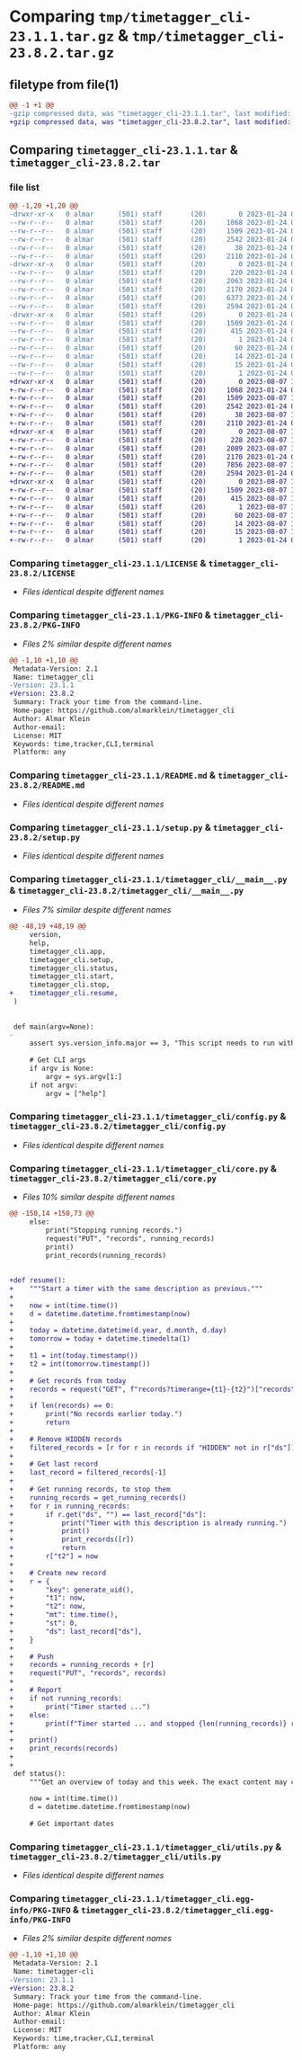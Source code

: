 # Comparing `tmp/timetagger_cli-23.1.1.tar.gz` & `tmp/timetagger_cli-23.8.2.tar.gz`

## filetype from file(1)

```diff
@@ -1 +1 @@
-gzip compressed data, was "timetagger_cli-23.1.1.tar", last modified: Tue Jan 24 08:32:21 2023, max compression
+gzip compressed data, was "timetagger_cli-23.8.2.tar", last modified: Mon Aug  7 15:14:38 2023, max compression
```

## Comparing `timetagger_cli-23.1.1.tar` & `timetagger_cli-23.8.2.tar`

### file list

```diff
@@ -1,20 +1,20 @@
-drwxr-xr-x   0 almar      (501) staff       (20)        0 2023-01-24 08:32:21.486199 timetagger_cli-23.1.1/
--rw-r--r--   0 almar      (501) staff       (20)     1068 2023-01-24 08:13:00.000000 timetagger_cli-23.1.1/LICENSE
--rw-r--r--   0 almar      (501) staff       (20)     1509 2023-01-24 08:32:21.485838 timetagger_cli-23.1.1/PKG-INFO
--rw-r--r--   0 almar      (501) staff       (20)     2542 2023-01-24 08:13:00.000000 timetagger_cli-23.1.1/README.md
--rw-r--r--   0 almar      (501) staff       (20)       38 2023-01-24 08:32:21.486323 timetagger_cli-23.1.1/setup.cfg
--rw-r--r--   0 almar      (501) staff       (20)     2110 2023-01-24 08:30:47.000000 timetagger_cli-23.1.1/setup.py
-drwxr-xr-x   0 almar      (501) staff       (20)        0 2023-01-24 08:32:21.401208 timetagger_cli-23.1.1/timetagger_cli/
--rw-r--r--   0 almar      (501) staff       (20)      220 2023-01-24 08:31:36.000000 timetagger_cli-23.1.1/timetagger_cli/__init__.py
--rw-r--r--   0 almar      (501) staff       (20)     2063 2023-01-24 08:13:00.000000 timetagger_cli-23.1.1/timetagger_cli/__main__.py
--rw-r--r--   0 almar      (501) staff       (20)     2170 2023-01-24 08:13:00.000000 timetagger_cli-23.1.1/timetagger_cli/config.py
--rw-r--r--   0 almar      (501) staff       (20)     6373 2023-01-24 08:13:00.000000 timetagger_cli-23.1.1/timetagger_cli/core.py
--rw-r--r--   0 almar      (501) staff       (20)     2594 2023-01-24 08:13:00.000000 timetagger_cli-23.1.1/timetagger_cli/utils.py
-drwxr-xr-x   0 almar      (501) staff       (20)        0 2023-01-24 08:32:21.485031 timetagger_cli-23.1.1/timetagger_cli.egg-info/
--rw-r--r--   0 almar      (501) staff       (20)     1509 2023-01-24 08:32:21.000000 timetagger_cli-23.1.1/timetagger_cli.egg-info/PKG-INFO
--rw-r--r--   0 almar      (501) staff       (20)      415 2023-01-24 08:32:21.000000 timetagger_cli-23.1.1/timetagger_cli.egg-info/SOURCES.txt
--rw-r--r--   0 almar      (501) staff       (20)        1 2023-01-24 08:32:21.000000 timetagger_cli-23.1.1/timetagger_cli.egg-info/dependency_links.txt
--rw-r--r--   0 almar      (501) staff       (20)       60 2023-01-24 08:32:21.000000 timetagger_cli-23.1.1/timetagger_cli.egg-info/entry_points.txt
--rw-r--r--   0 almar      (501) staff       (20)       14 2023-01-24 08:32:21.000000 timetagger_cli-23.1.1/timetagger_cli.egg-info/requires.txt
--rw-r--r--   0 almar      (501) staff       (20)       15 2023-01-24 08:32:21.000000 timetagger_cli-23.1.1/timetagger_cli.egg-info/top_level.txt
--rw-r--r--   0 almar      (501) staff       (20)        1 2023-01-24 08:32:21.000000 timetagger_cli-23.1.1/timetagger_cli.egg-info/zip-safe
+drwxr-xr-x   0 almar      (501) staff       (20)        0 2023-08-07 15:14:38.885054 timetagger_cli-23.8.2/
+-rw-r--r--   0 almar      (501) staff       (20)     1068 2023-01-24 08:13:00.000000 timetagger_cli-23.8.2/LICENSE
+-rw-r--r--   0 almar      (501) staff       (20)     1509 2023-08-07 15:14:38.884928 timetagger_cli-23.8.2/PKG-INFO
+-rw-r--r--   0 almar      (501) staff       (20)     2542 2023-01-24 08:13:00.000000 timetagger_cli-23.8.2/README.md
+-rw-r--r--   0 almar      (501) staff       (20)       38 2023-08-07 15:14:38.885110 timetagger_cli-23.8.2/setup.cfg
+-rw-r--r--   0 almar      (501) staff       (20)     2110 2023-01-24 08:30:47.000000 timetagger_cli-23.8.2/setup.py
+drwxr-xr-x   0 almar      (501) staff       (20)        0 2023-08-07 15:14:38.882372 timetagger_cli-23.8.2/timetagger_cli/
+-rw-r--r--   0 almar      (501) staff       (20)      228 2023-08-07 15:14:28.000000 timetagger_cli-23.8.2/timetagger_cli/__init__.py
+-rw-r--r--   0 almar      (501) staff       (20)     2089 2023-08-07 15:13:20.000000 timetagger_cli-23.8.2/timetagger_cli/__main__.py
+-rw-r--r--   0 almar      (501) staff       (20)     2170 2023-01-24 08:13:00.000000 timetagger_cli-23.8.2/timetagger_cli/config.py
+-rw-r--r--   0 almar      (501) staff       (20)     7856 2023-08-07 15:13:20.000000 timetagger_cli-23.8.2/timetagger_cli/core.py
+-rw-r--r--   0 almar      (501) staff       (20)     2594 2023-01-24 08:13:00.000000 timetagger_cli-23.8.2/timetagger_cli/utils.py
+drwxr-xr-x   0 almar      (501) staff       (20)        0 2023-08-07 15:14:38.884599 timetagger_cli-23.8.2/timetagger_cli.egg-info/
+-rw-r--r--   0 almar      (501) staff       (20)     1509 2023-08-07 15:14:38.000000 timetagger_cli-23.8.2/timetagger_cli.egg-info/PKG-INFO
+-rw-r--r--   0 almar      (501) staff       (20)      415 2023-08-07 15:14:38.000000 timetagger_cli-23.8.2/timetagger_cli.egg-info/SOURCES.txt
+-rw-r--r--   0 almar      (501) staff       (20)        1 2023-08-07 15:14:38.000000 timetagger_cli-23.8.2/timetagger_cli.egg-info/dependency_links.txt
+-rw-r--r--   0 almar      (501) staff       (20)       60 2023-08-07 15:14:38.000000 timetagger_cli-23.8.2/timetagger_cli.egg-info/entry_points.txt
+-rw-r--r--   0 almar      (501) staff       (20)       14 2023-08-07 15:14:38.000000 timetagger_cli-23.8.2/timetagger_cli.egg-info/requires.txt
+-rw-r--r--   0 almar      (501) staff       (20)       15 2023-08-07 15:14:38.000000 timetagger_cli-23.8.2/timetagger_cli.egg-info/top_level.txt
+-rw-r--r--   0 almar      (501) staff       (20)        1 2023-01-24 08:32:21.000000 timetagger_cli-23.8.2/timetagger_cli.egg-info/zip-safe
```

### Comparing `timetagger_cli-23.1.1/LICENSE` & `timetagger_cli-23.8.2/LICENSE`

 * *Files identical despite different names*

### Comparing `timetagger_cli-23.1.1/PKG-INFO` & `timetagger_cli-23.8.2/PKG-INFO`

 * *Files 2% similar despite different names*

```diff
@@ -1,10 +1,10 @@
 Metadata-Version: 2.1
 Name: timetagger_cli
-Version: 23.1.1
+Version: 23.8.2
 Summary: Track your time from the command-line.
 Home-page: https://github.com/almarklein/timetagger_cli
 Author: Almar Klein
 Author-email: 
 License: MIT
 Keywords: time,tracker,CLI,terminal
 Platform: any
```

### Comparing `timetagger_cli-23.1.1/README.md` & `timetagger_cli-23.8.2/README.md`

 * *Files identical despite different names*

### Comparing `timetagger_cli-23.1.1/setup.py` & `timetagger_cli-23.8.2/setup.py`

 * *Files identical despite different names*

### Comparing `timetagger_cli-23.1.1/timetagger_cli/__main__.py` & `timetagger_cli-23.8.2/timetagger_cli/__main__.py`

 * *Files 7% similar despite different names*

```diff
@@ -48,19 +48,19 @@
     version,
     help,
     timetagger_cli.app,
     timetagger_cli.setup,
     timetagger_cli.status,
     timetagger_cli.start,
     timetagger_cli.stop,
+    timetagger_cli.resume,
 )
 
 
 def main(argv=None):
-
     assert sys.version_info.major == 3, "This script needs to run with Python 3."
 
     # Get CLI args
     if argv is None:
         argv = sys.argv[1:]
     if not argv:
         argv = ["help"]
```

### Comparing `timetagger_cli-23.1.1/timetagger_cli/config.py` & `timetagger_cli-23.8.2/timetagger_cli/config.py`

 * *Files identical despite different names*

### Comparing `timetagger_cli-23.1.1/timetagger_cli/core.py` & `timetagger_cli-23.8.2/timetagger_cli/core.py`

 * *Files 10% similar despite different names*

```diff
@@ -150,14 +150,73 @@
     else:
         print("Stopping running records.")
         request("PUT", "records", running_records)
         print()
         print_records(running_records)
 
 
+def resume():
+    """Start a timer with the same description as previous."""
+
+    now = int(time.time())
+    d = datetime.datetime.fromtimestamp(now)
+
+    today = datetime.datetime(d.year, d.month, d.day)
+    tomorrow = today + datetime.timedelta(1)
+
+    t1 = int(today.timestamp())
+    t2 = int(tomorrow.timestamp())
+
+    # Get records from today
+    records = request("GET", f"records?timerange={t1}-{t2}")["records"]
+
+    if len(records) == 0:
+        print("No records earlier today.")
+        return
+
+    # Remove HIDDEN records
+    filtered_records = [r for r in records if "HIDDEN" not in r["ds"]]
+
+    # Get last record
+    last_record = filtered_records[-1]
+
+    # Get running records, to stop them
+    running_records = get_running_records()
+    for r in running_records:
+        if r.get("ds", "") == last_record["ds"]:
+            print("Timer with this description is already running.")
+            print()
+            print_records([r])
+            return
+        r["t2"] = now
+
+    # Create new record
+    r = {
+        "key": generate_uid(),
+        "t1": now,
+        "t2": now,
+        "mt": time.time(),
+        "st": 0,
+        "ds": last_record["ds"],
+    }
+
+    # Push
+    records = running_records + [r]
+    request("PUT", "records", records)
+
+    # Report
+    if not running_records:
+        print("Timer started ...")
+    else:
+        print(f"Timer started ... and stopped {len(running_records)} running records.")
+
+    print()
+    print_records(records)
+
+
 def status():
     """Get an overview of today and this week. The exact content may change."""
 
     now = int(time.time())
     d = datetime.datetime.fromtimestamp(now)
 
     # Get important dates
```

### Comparing `timetagger_cli-23.1.1/timetagger_cli/utils.py` & `timetagger_cli-23.8.2/timetagger_cli/utils.py`

 * *Files identical despite different names*

### Comparing `timetagger_cli-23.1.1/timetagger_cli.egg-info/PKG-INFO` & `timetagger_cli-23.8.2/timetagger_cli.egg-info/PKG-INFO`

 * *Files 2% similar despite different names*

```diff
@@ -1,10 +1,10 @@
 Metadata-Version: 2.1
 Name: timetagger-cli
-Version: 23.1.1
+Version: 23.8.2
 Summary: Track your time from the command-line.
 Home-page: https://github.com/almarklein/timetagger_cli
 Author: Almar Klein
 Author-email: 
 License: MIT
 Keywords: time,tracker,CLI,terminal
 Platform: any
```

